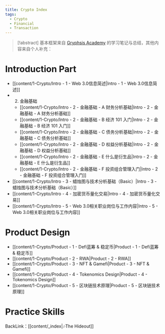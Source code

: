```yaml
---
title: Crypto Index
tags:
  - Crypto
  - Financial
  - Transaction
---
```

>[!abstract] 基本框架来自 [Gryphsis Academy](https://twitter.com/gryphsisacademy) 的学习笔记与总结，其他内容来自个人补充：
#  Introduction Part
- [[content/1-Crypto/Intro - 1 - Web 3.0信息简述|Intro - 1 - Web 3.0信息简述]]
- 2. 金融基础
	- [[content/1-Crypto/Intro - 2 - 金融基础 - A 财务分析基础|Intro - 2 - 金融基础 - A 财务分析基础]]
	- [[content/1-Crypto/Intro - 2 - 金融基础 - B 经济 101 入门|Intro - 2 - 金融基础 - B 经济 101 入门]]
	- [[content/1-Crypto/Intro - 2 - 金融基础 - C 债务分析基础|Intro - 2 - 金融基础 - C 债务分析基础]]
	- [[content/1-Crypto/Intro - 2 - 金融基础 - D 权益分析基础|Intro - 2 - 金融基础 - D 权益分析基础]]
	- [[content/1-Crypto/Intro - 2 - 金融基础 - E 什么是衍生品|Intro - 2 - 金融基础 - E 什么是衍生品]]
	- [[content/1-Crypto/Intro - 2 - 金融基础 - F 投资组合管理入门|Intro - 2 - 金融基础 - F 投资组合管理入门]]
- [[content/1-Crypto/Intro - 3 - 蜡烛图与技术分析基础（Basic）|Intro - 3 - 蜡烛图与技术分析基础（Basic）]]
- [[content/1-Crypto/Intro - 4 - 加密货币量化交易|Intro - 4 - 加密货币量化交易]]
- [[content/1-Crypto/Intro - 5 - Web 3.0相关职业岗位与工作内容|Intro - 5 - Web 3.0相关职业岗位与工作内容]]
# Product Design
- [[content/1-Crypto/Product - 1 - Defi蓝筹 & 稳定币|Product - 1 - Defi蓝筹 & 稳定币]]
- [[content/1-Crypto/Product - 2 - RWA|Product - 2 - RWA]]
- [[content/1-Crypto/Product - 3 - NFT & Gamefi|Product - 3 - NFT & Gamefi]]
- [[content/1-Crypto/Product - 4 - Tokenomics Design|Product - 4 - Tokenomics Design]]
- [[content/1-Crypto/Product - 5 - 区块链技术原理|Product - 5 - 区块链技术原理]]
# Practice Skills


BackLink：[[content/_index|🎶The Hideout]]
